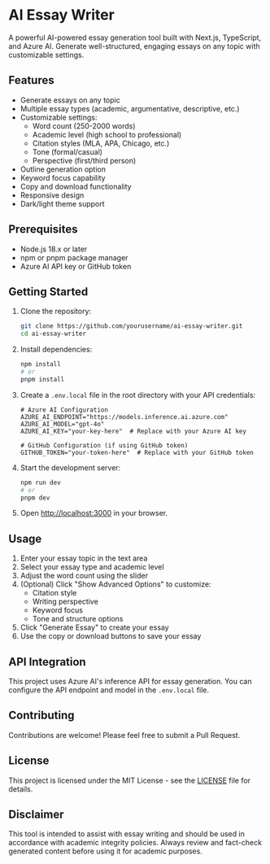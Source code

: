 # AI Essay Writer

A powerful AI-powered essay generation tool built with Next.js, TypeScript, and Azure AI. Generate well-structured, engaging essays on any topic with customizable settings.

## Features

- Generate essays on any topic
- Multiple essay types (academic, argumentative, descriptive, etc.)
- Customizable settings:
  - Word count (250-2000 words)
  - Academic level (high school to professional)
  - Citation styles (MLA, APA, Chicago, etc.)
  - Tone (formal/casual)
  - Perspective (first/third person)
- Outline generation option
- Keyword focus capability
- Copy and download functionality
- Responsive design
- Dark/light theme support

## Prerequisites

- Node.js 18.x or later
- npm or pnpm package manager
- Azure AI API key or GitHub token

## Getting Started

1. Clone the repository:
   ```bash
   git clone https://github.com/yourusername/ai-essay-writer.git
   cd ai-essay-writer
   ```

2. Install dependencies:
   ```bash
   npm install
   # or
   pnpm install
   ```

3. Create a `.env.local` file in the root directory with your API credentials:
   ```
   # Azure AI Configuration
   AZURE_AI_ENDPOINT="https://models.inference.ai.azure.com"
   AZURE_AI_MODEL="gpt-4o"
   AZURE_AI_KEY="your-key-here"  # Replace with your Azure AI key

   # GitHub Configuration (if using GitHub token)
   GITHUB_TOKEN="your-token-here"  # Replace with your GitHub token
   ```

4. Start the development server:
   ```bash
   npm run dev
   # or
   pnpm dev
   ```

5. Open [http://localhost:3000](http://localhost:3000) in your browser.

## Usage

1. Enter your essay topic in the text area
2. Select your essay type and academic level
3. Adjust the word count using the slider
4. (Optional) Click "Show Advanced Options" to customize:
   - Citation style
   - Writing perspective
   - Keyword focus
   - Tone and structure options
5. Click "Generate Essay" to create your essay
6. Use the copy or download buttons to save your essay

## API Integration

This project uses Azure AI's inference API for essay generation. You can configure the API endpoint and model in the `.env.local` file.

## Contributing

Contributions are welcome! Please feel free to submit a Pull Request.

## License

This project is licensed under the MIT License - see the [LICENSE](LICENSE) file for details.

## Disclaimer

This tool is intended to assist with essay writing and should be used in accordance with academic integrity policies. Always review and fact-check generated content before using it for academic purposes. 